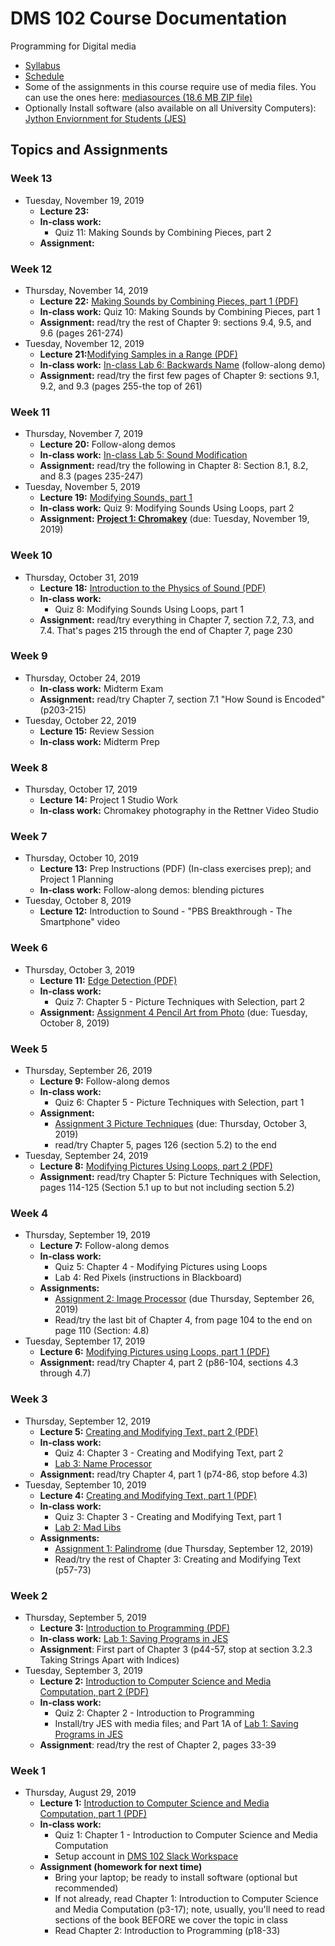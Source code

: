 # DMS 102 Course Documentation

Programming for Digital media

- [Syllabus](syllabus.md)
- [Schedule](schedule.md) 
- Some of the assignments in this course require use of media files.  You can use the ones here: [mediasources (18.6 MB ZIP file)](media/mediasources.zip)
- Optionally Install software (also available on all University Computers): [Jython Enviornment for Students (JES)](https://github.com/gatech-csl/jes/releases/tag/5.020)

## Topics and Assignments

### Week 13

- Tuesday, November 19, 2019
  - **Lecture 23:**
  - **In-class work:** 
    - Quiz 11: Making Sounds by Combining Pieces, part 2
  - **Assignment:**

### Week 12

- Thursday, November 14, 2019
  - **Lecture 22:** [Making Sounds by Combining Pieces, part 1 (PDF)](22-modifying-sounds-by-combining-pieces/making-sounds-by-combining-pieces.pdf)
  - **In-class work:** Quiz 10: Making Sounds by Combining Pieces, part 1
  - **Assignment:** read/try the rest of Chapter 9: sections 9.4, 9.5, and 9.6 (pages 261-274)
- Tuesday, November 12, 2019
  - **Lecture 21:**[Modifying Samples in a Range (PDF)](21-modifying-samples-in-a-range/modifying-samples-in-a-range.pdf)
  - **In-class work:** [In-class Lab 6: Backwards Name](lab06-backwards-name/instructions.md) (follow-along demo)
  - **Assignment:** read/try the first few pages of Chapter 9: sections 9.1, 9.2, and 9.3 (pages 255-the top of 261)

### Week 11

- Thursday, November 7, 2019
  - **Lecture 20:** Follow-along demos
  - **In-class work:** [In-class Lab 5: Sound Modification](lab05-sound-modification/instructions.md)
  - **Assignment:** read/try the following in Chapter 8: Section 8.1, 8.2, and 8.3 (pages 235-247)
- Tuesday, November 5, 2019
  - **Lecture 19:** [Modifying Sounds, part 1](19-modifying-sound1/modifying-sounds1.pdf)
  - **In-class work:** Quiz 9: Modifying Sounds Using Loops, part 2
  - **Assignment:** **[Project 1: Chromakey](project1-chromakey/instructions.md)** (due: Tuesday, November 19, 2019)

### Week 10

- Thursday, October 31, 2019
  - **Lecture 18:** [Introduction to the Physics of Sound (PDF)](18-introduction-sound/introduction-sound.pdf)
  - **In-class work:** 
    - Quiz 8: Modifying Sounds Using Loops, part 1
  - **Assignment:** read/try everything in Chapter 7, section 7.2, 7.3, and 7.4. That's pages 215 through the end of Chapter 7, page 230

### Week 9

- Thursday, October 24, 2019
  - **In-class work:** Midterm Exam
  - **Assignment:** read/try Chapter 7, section 7.1 "How Sound is Encoded"(p203-215)
- Tuesday, October 22, 2019
  - **Lecture 15:** Review Session
  - **In-class work:** Midterm Prep

### Week 8

- Thursday, October 17, 2019
  - **Lecture 14:** Project 1 Studio Work
  - **In-class work:** Chromakey photography in the Rettner Video Studio

### Week 7

- Thursday, October 10, 2019
  - **Lecture 13:** Prep Instructions (PDF) (In-class exercises prep); and Project 1 Planning
  - **In-class work:** Follow-along demos: blending pictures
- Tuesday, October 8, 2019
  - **Lecture 12:** Introduction to Sound - "PBS Breakthrough - The Smartphone" video

### Week 6

- Thursday, October 3, 2019
  - **Lecture 11:** [Edge Detection (PDF)](11-picture-techniques/edge-detection.pdf)
  - **In-class work:** 
    - Quiz 7: Chapter 5 - Picture Techniques with Selection, part 2
  - **Assignment:** [Assignment 4 Pencil Art from Photo](assignment04-pencil-art-from-photo/instructions.md) (due: Tuesday, October 8, 2019)

### Week 5

- Thursday, September 26, 2019
  - **Lecture 9:** Follow-along demos
  - **In-class work:** 
    - Quiz 6: Chapter 5 - Picture Techniques with Selection, part 1
  - **Assignment:**
    - [Assignment 3 Picture Techniques](assignment03-picture-techniques/instructions.md) (due: Thursday, October 3, 2019)
    - read/try Chapter 5, pages 126 (section 5.2) to the end
- Tuesday, September 24, 2019
  - **Lecture 8:** [Modifying Pictures Using Loops, part 2 (PDF)](08-modifying-pictures-using-loops2/modifying-pictures-using-loops2.pdf)
  - **Assignment:** read/try Chapter 5: Picture Techniques with Selection, pages 114-125 (Section 5.1 up to but not including section 5.2)

### Week 4

- Thursday, September 19, 2019
  - **Lecture 7:** Follow-along demos
  - **In-class work:** 
    - Quiz 5: Chapter 4 - Modifying Pictures using Loops
    - Lab 4: Red Pixels (instructions in Blackboard)
  - **Assignments:** 
    - [Assignment 2: Image Processor](assignment02-image-processor/instructions.md) (due Thursday, September 26, 2019)
    - Read/try the last bit of Chapter 4, from page 104 to the end on page 110 (Section: 4.8)
- Tuesday, September 17, 2019
  - **Lecture 6:** [Modifying Pictures using Loops, part 1 (PDF)](06-modifying-pictures-using-loops1/modifying-pictures-using-loops1.pdf)
  - **Assignment:** read/try Chapter 4, part 2 (p86-104, sections 4.3 through 4.7)

### Week 3

- Thursday, September 12, 2019
  - **Lecture 5:** [Creating and Modifying Text, part 2 (PDF)](05-creating-modifying-text2/creating-modifying-text2.pdf)
  - **In-class work:**
    - Quiz 4: Chapter 3 - Creating and Modifying Text, part 2
    - [Lab 3: Name Processor](lab03-name-processor/instructions.md)
  - **Assignment:** read/try Chapter 4, part 1 (p74-86, stop before 4.3)
- Tuesday, September 10, 2019
  - **Lecture 4:** [Creating and Modifying Text, part 1 (PDF)](04-creating-modifying-text1/creating-modifying-text1.pdf)
  - **In-class work:** 
    - Quiz 3: Chapter 3 - Creating and Modifying Text, part 1
    - [Lab 2: Mad Libs](lab02-mad-libs/instructions.md)
  - **Assignments:**
    - [Assignment 1: Palindrome](assignment01-palindrome/instructions.md) (due Thursday, September 12, 2019)
    - Read/try the rest of Chapter 3: Creating and Modifying Text (p57-73)

### Week 2

- Thursday, September 5, 2019
  - **Lecture 3:** [Introduction to Programming (PDF)](03-introduction-to-programming/introduction-programming.pdf)
  - **In-class work:** [Lab 1: Saving Programs in JES](lab01-saving-programs-jes/instructions.md)
  - **Assignment**: First part of Chapter 3 (p44-57, stop at section 3.2.3 Taking Strings Apart with Indices)
- Tuesday, September 3, 2019
  - **Lecture 2:** [Introduction to Computer Science and Media Computation, part 2 (PDF)](02-introduction-computer-science-2/introduction-computer-science2.pdf)
  - **In-class work:**
    - Quiz 2: Chapter 2 - Introduction to Programming
    - Install/try JES with media files; and Part 1A of [Lab 1: Saving Programs in JES](lab01-saving-programs-jes/instructions.md)
  - **Assignment**: read/try the rest of Chapter 2, pages 33-39

### Week 1

- Thursday, August 29, 2019
  - **Lecture 1:** [Introduction to Computer Science and Media Computation, part 1 (PDF)](01-introduction-computer-science/introduction-computer-science.pdf)
  - **In-class work:** 
    - Quiz 1: Chapter 1 - Introduction to Computer Science and Media Computation
    - Setup account in [DMS 102 Slack Workspace](https://join.slack.com/t/dms-102/signup)
  - **Assignment (homework for next time)**
    - Bring your laptop; be ready to install software (optional but recommended)
    - If not already, read Chapter 1: Introduction to Computer Science and Media Computation (p3-17); note, usually, you'll need to read sections of the book BEFORE we cover the topic in class
    - Read Chapter 2: Introduction to Programming (p18-33)

